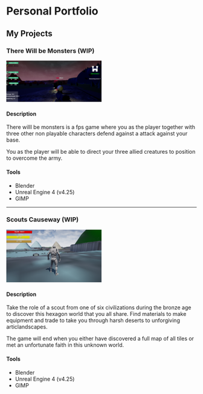 # Personal Portfolio 


## My Projects

### There Will be Monsters (WIP)

<img src="screenshots/twbm_01.png" width="50%">

#### Description
There willl be monsters is a fps game where you as the player together with three other non playable characters defend against a attack against your base. 

You as the player will be able to direct your three allied creatures to position to overcome the army.

#### Tools
* Blender
* Unreal Engine 4 (v4.25)
* GIMP

---

### Scouts Causeway (WIP)

<img src="screenshots/scw_01.png" width="50%">

#### Description

Take the role of a scout from one of six civilizations during the bronze age to discover this hexagon world that you all share. Find materials to make equipment and trade to take you through harsh deserts to unforgiving articlandscapes. 

The game will end when you either have discovered a full map of all tiles or met an unfortunate faith in this unknown world.

#### Tools
* Blender
* Unreal Engine 4 (v4.25)
* GIMP
